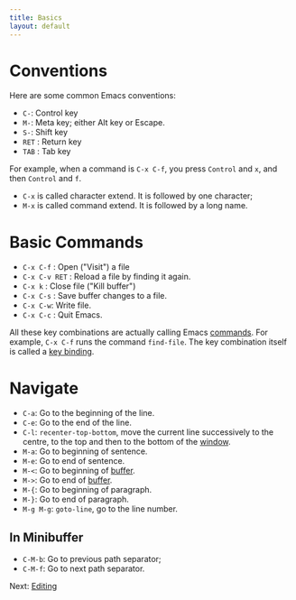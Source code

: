 ```yaml
---
title: Basics
layout: default
---
```


# Conventions
Here are some common Emacs conventions:

- `C-`: Control key
- `M-`: Meta key; either Alt key or Escape.
- `S-`: Shift key
- `RET` : Return key
- `TAB` : Tab key

For example, when a command is `C-x C-f`, you press `Control` and `x`, and then `Control` and `f`.

- `C-x` is called character extend.  It is followed by one character;
- `M-x` is called command extend.  It is followed by a long name.

# Basic Commands

- `C-x C-f` : Open ("Visit") a file
- `C-x C-v RET` : Reload a file by finding it again.
- `C-x k` : Close file ("Kill buffer")
- `C-x C-s` : Save buffer changes to a file.
- `C-x C-w`: Write file.
- `C-x C-c` : Quit Emacs.

All these key combinations are actually calling Emacs [commands](commands.html).  For example, `C-x C-f` runs the command `find-file`.  The key combination itself is called a [key binding](key-bindings.html).

# Navigate

- `C-a`: Go to the beginning of the line.
- `C-e`: Go to the end of the line.
- `C-l`: `recenter-top-bottom`, move the current line successively to the centre, to the top and then to the bottom of the [window](window.html).
- `M-a`: Go to beginning of sentence.
- `M-e`: Go to end of sentence.
- `M-<`: Go to beginning of [buffer](buffer.html).
- `M->`: Go to end of [buffer](buffer.html).
- `M-{`: Go to beginning of paragraph.
- `M-}`: Go to end of paragraph.
- `M-g M-g`: `goto-line`, go to the line number.

## In Minibuffer

- `C-M-b`: Go to previous path separator;
- `C-M-f`: Go to next path separator.

Next: [Editing](editing.html)
